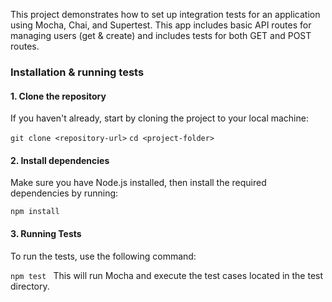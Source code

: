 This project demonstrates how to set up integration tests for an application using Mocha,
Chai, and Supertest. This app includes basic API routes for managing users (get & create) and includes tests for 
both GET and POST routes.

### Installation & running tests

#### 1. Clone the repository

   If you haven't already, start by cloning the project to your local machine:

`git clone <repository-url>`
`cd <project-folder>
`

#### 2. Install dependencies

   Make sure you have Node.js installed, then install the required dependencies by running:

`npm install`

#### 3. Running Tests

To run the tests, use the following command:

`npm test
`
This will run Mocha and execute the test cases located in the test directory.